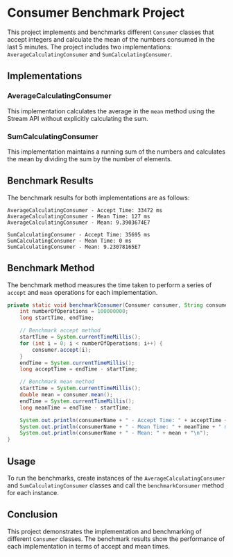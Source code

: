 # Consumer Benchmark Project

This project implements and benchmarks different `Consumer` classes that accept integers and calculate the mean of the numbers consumed in the last 5 minutes. The project includes two implementations: `AverageCalculatingConsumer` and `SumCalculatingConsumer`.

## Implementations

### AverageCalculatingConsumer
This implementation calculates the average in the `mean` method using the Stream API without explicitly calculating the sum.

### SumCalculatingConsumer
This implementation maintains a running sum of the numbers and calculates the mean by dividing the sum by the number of elements.

## Benchmark Results

The benchmark results for both implementations are as follows:

```
AverageCalculatingConsumer - Accept Time: 33472 ms
AverageCalculatingConsumer - Mean Time: 127 ms
AverageCalculatingConsumer - Mean: 9.3903674E7

SumCalculatingConsumer - Accept Time: 35695 ms
SumCalculatingConsumer - Mean Time: 0 ms
SumCalculatingConsumer - Mean: 9.23078165E7
```

## Benchmark Method

The benchmark method measures the time taken to perform a series of `accept` and `mean` operations for each implementation.

```java
private static void benchmarkConsumer(Consumer consumer, String consumerName) {
    int numberOfOperations = 100000000;
    long startTime, endTime;

    // Benchmark accept method
    startTime = System.currentTimeMillis();
    for (int i = 0; i < numberOfOperations; i++) {
        consumer.accept(i);
    }
    endTime = System.currentTimeMillis();
    long acceptTime = endTime - startTime;

    // Benchmark mean method
    startTime = System.currentTimeMillis();
    double mean = consumer.mean();
    endTime = System.currentTimeMillis();
    long meanTime = endTime - startTime;

    System.out.println(consumerName + " - Accept Time: " + acceptTime + " ms");
    System.out.println(consumerName + " - Mean Time: " + meanTime + " ms");
    System.out.println(consumerName + " - Mean: " + mean + "\n");
}
```

## Usage

To run the benchmarks, create instances of the `AverageCalculatingConsumer` and `SumCalculatingConsumer` classes and call the `benchmarkConsumer` method for each instance.

## Conclusion

This project demonstrates the implementation and benchmarking of different `Consumer` classes. The benchmark results show the performance of each implementation in terms of accept and mean times.
